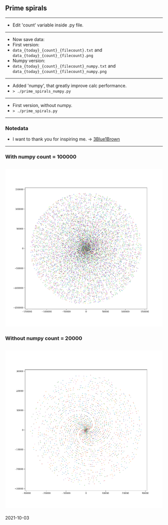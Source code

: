 ## Prime spirals
---
- Edit 'count' variable inside .py file.
---
- Now save data:  
- First version:  
- `data_{today}_{count}_{filecount}.txt` and `data_{today}_{count}_{filecount}.png`  
- Numpy version:  
- `data_{today}_{count}_{filecount}_numpy.txt` and `data_{today}_{count}_{filecount}_numpy.png` 
---
- Added 'numpy', that greatly improve calc performance.  
- `> ./prime_spirals_numpy.py`  
---
- First version, without numpy.
- `> ./prime_spirals.py`  
---
### Notedata
- I want to thank you for inspiring me. -> [3Blue1Brown](https://www.youtube.com/watch?v=EK32jo7i5LQ)
---
### With numpy count = 100000
![prime spiral_numpy](https://github.com/zsoltibaba37/prime_spirals/blob/main/100000_prime_numpy.png?raw=true)
---
### Without numpy count = 20000
![prime spiral](https://github.com/zsoltibaba37/prime_spirals/blob/main/20000_prime.png?raw=true)  
---

2021-10-03

